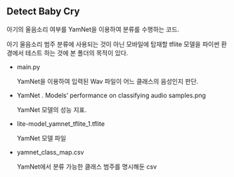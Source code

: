 ## Detect Baby Cry

아기의 울음소리 여부를 YamNet을 이용하여 분류를 수행하는 코드.

아기 울음소리 범주 분류에 사용되는 것이 아닌 모바일에 탑재할 tflite 모델을 파이썬 환경에서 테스트 하는 것에 본 폴더의 목적이 있다.

- main.py

  YamNet을 이용하여 입력된 Wav 파일이 어느 클래스의 음성인지 판단.

- YamNet . Models’ performance on classifying audio samples.png

  YamNet 모델의 성능 지표.

- lite-model_yamnet_tflite_1.tflite

  YamNet 모델 파일

- yamnet_class_map.csv

  YamNet에서 분류 가능한 클래스 범주를 명시해둔 csv
